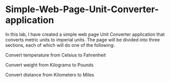# Simple-Web-Page-Unit-Converter-application
In this lab, I have created a simple web page Unit Converter application that converts metric units to imperial units. The page will be divided into three sections, each of which will do one of the following: 

Convert temperature from Celsius to Fahrenheit 

Convert weight from Kilograms to Pounds 

Convert distance from Kilometers to Miles
